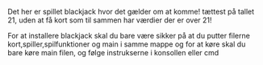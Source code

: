 Det her er spillet blackjack hvor det gælder om at komme!
tættest på tallet 21, uden at få kort som til sammen har værdier der er over 21!


For at installere blackjack skal du bare være sikker på at du
putter filerne kort,spiller,spilfunktioner og main i samme mappe
og for at køre skal du bare køre main filen, og følge
instrukserne i konsollen eller cmd